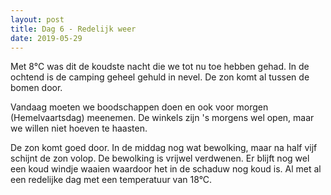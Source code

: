 ```yaml
---
layout: post
title: Dag 6 - Redelijk weer
date: 2019-05-29
---
```

Met 8°C was dit de koudste nacht die we tot nu toe hebben gehad. In de ochtend is de camping geheel gehuld in nevel. De zon komt al tussen de bomen door.  

Vandaag moeten we boodschappen doen en ook voor morgen (Hemelvaartsdag) meenemen. De winkels zijn 's morgens wel open, maar we willen niet hoeven te haasten.

De zon komt goed door. In de middag nog wat bewolking, maar na half vijf schijnt de zon volop. De bewolking is vrijwel verdwenen. Er blijft nog wel een koud windje waaien waardoor het in de schaduw nog koud is. Al met al een redelijke dag met een temperatuur van 18°C.